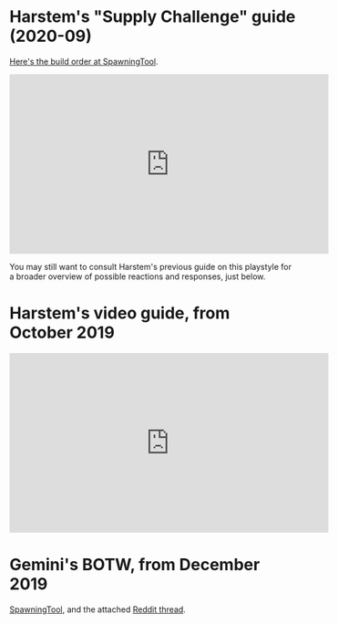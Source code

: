 <!--
.. title: PvT 2base observer/Colossus opening
.. slug: pvt-observer-colossus
.. date: 2020-09-26
.. tags: pvt, macro, observer
.. category: Topical
.. description: Solid PvT macro-oriented opening based on Observers for vision and Colossi for defense.
.. type: text
-->

# Harstem's "Supply Challenge" guide (2020-09)

[Here's the build order at SpawningTool](https://lotv.spawningtool.com/build/134964/).

<iframe width="560" height="315" src="https://www.youtube-nocookie.com/embed/UjrgBP1oL1U" frameborder="0" allow="accelerometer; autoplay; encrypted-media; gyroscope; picture-in-picture" allowfullscreen></iframe>

<!--TEASER_END-->

You may still want to consult Harstem's previous guide on this playstyle for a
broader overview of possible reactions and responses, just below.

# Harstem's video guide, from October 2019

<iframe width="560" height="315" src="https://www.youtube-nocookie.com/embed/yihnviIhT9g" frameborder="0" allow="accelerometer; autoplay; encrypted-media; gyroscope; picture-in-picture" allowfullscreen></iframe>

# Gemini's BOTW, from December 2019

[SpawningTool](https://lotv.spawningtool.com/build/114069/), and the attached [Reddit thread](https://old.reddit.com/r/allthingsprotoss/comments/e7xjwi/build_of_the_week_pvx_welcome_to_the_2019/).
